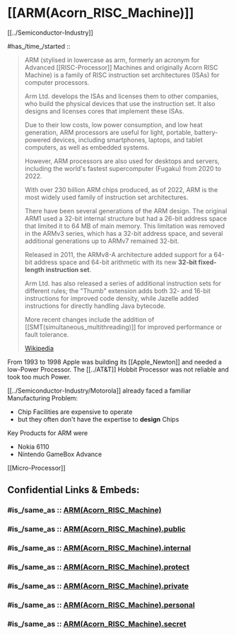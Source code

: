 
# [[ARM(Acorn_RISC_Machine)]] 

[[../Semiconductor-Industry]] 

#has_/time_/started :: 

> ARM (stylised in lowercase as arm, 
> formerly an acronym for Advanced [[RISC-Processor]] Machines and originally Acorn RISC Machine) 
> is a family of RISC instruction set architectures (ISAs) for computer processors. 
> 
> Arm Ltd. develops the ISAs and licenses them to other companies, 
> who build the physical devices that use the instruction set. 
> It also designs and licenses cores that implement these ISAs.
>
> Due to their low costs, low power consumption, and low heat generation, 
> ARM processors are useful for light, portable, battery-powered devices, 
> including smartphones, laptops, and tablet computers, as well as embedded systems. 
> 
> However, ARM processors are also used for desktops and servers, 
> including the world's fastest supercomputer (Fugaku) from 2020 to 2022. 
> 
> With over 230 billion ARM chips  produced, as of 2022, ARM is the most widely used family of instruction set architectures. 
> 
> There have been several generations of the ARM design. 
> The original ARM1 used a 32-bit internal structure 
> but had a 26-bit address space that limited it to 64 MB of main memory. 
> This limitation was removed in the ARMv3 series, which has a 32-bit address space, 
> and several additional generations up to ARMv7 remained 32-bit. 
> 
> Released in 2011, the ARMv8-A architecture added support for a 64-bit address space 
> and 64-bit arithmetic with its new __32-bit fixed-length instruction set__. 
> 
> Arm Ltd. has also released a series of additional instruction sets for different rules; 
> the "Thumb" extension adds both 32- and 16-bit instructions for improved code density, 
> while Jazelle added instructions for directly handling Java bytecode. 
> 
> More recent changes include the addition of [[SMT(simultaneous_multithreading)]] 
> for improved performance or fault tolerance.
>
> [Wikipedia](https://en.wikipedia.org/wiki/ARM%20architecture%20family)

From 1993 to 1998 Apple was building its [[Apple_Newton]] and needed a low-Power Processor. 
The [[../AT&T]] Hobbit Processor was not reliable and took too much Power.

[[../Semiconductor-Industry/Motorola]] already faced a familiar Manufacturing Problem: 
- Chip Facilities are expensive to operate 
- but they often don't have the expertise to __design__ Chips 

Key Products for ARM were 
- Nokia 6110 
- Nintendo GameBox Advance 

[[Micro-Processor]] 


## Confidential Links & Embeds: 

### #is_/same_as :: [ARM(Acorn_RISC_Machine)](ARM(Acorn_RISC_Machine).md) 

### #is_/same_as :: [ARM(Acorn_RISC_Machine).public](/_public/Society/Economics/Business/Business-Entity/IT~Company/Acorn_Computers/ARM(Acorn_RISC_Machine).public.md) 

### #is_/same_as :: [ARM(Acorn_RISC_Machine).internal](/_internal/Society/Economics/Business/Business-Entity/IT~Company/Acorn_Computers/ARM(Acorn_RISC_Machine).internal.md) 

### #is_/same_as :: [ARM(Acorn_RISC_Machine).protect](/_protect/Society/Economics/Business/Business-Entity/IT~Company/Acorn_Computers/ARM(Acorn_RISC_Machine).protect.md) 

### #is_/same_as :: [ARM(Acorn_RISC_Machine).private](/_private/Society/Economics/Business/Business-Entity/IT~Company/Acorn_Computers/ARM(Acorn_RISC_Machine).private.md) 

### #is_/same_as :: [ARM(Acorn_RISC_Machine).personal](/_personal/Society/Economics/Business/Business-Entity/IT~Company/Acorn_Computers/ARM(Acorn_RISC_Machine).personal.md) 

### #is_/same_as :: [ARM(Acorn_RISC_Machine).secret](/_secret/Society/Economics/Business/Business-Entity/IT~Company/Acorn_Computers/ARM(Acorn_RISC_Machine).secret.md)

